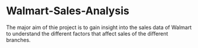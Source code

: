 # Walmart-Sales-Analysis
The major aim of thie project is to gain insight into the sales data of Walmart to understand the different factors that affect sales of the different branches.
